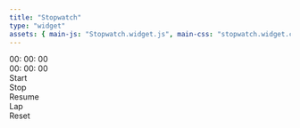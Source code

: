 ```yaml
---
title: "Stopwatch"
type: "widget"
assets: { main-js: "Stopwatch.widget.js", main-css: "stopwatch.widget.css" }
---
```

<link href='https://fonts.googleapis.com/css?family=Vollkorn' rel='stylesheet' type='text/css'>
<link rel="stylesheet" href="https://maxcdn.bootstrapcdn.com/bootstrap/4.0.0-beta.2/css/bootstrap.min.css" integrity="sha384-PsH8R72JQ3SOdhVi3uxftmaW6Vc51MKb0q5P2rRUpPvrszuE4W1povHYgTpBfshb" crossorigin="anonymous">
<script src="https://code.jquery.com/jquery-3.2.1.slim.min.js" integrity="sha384-KJ3o2DKtIkvYIK3UENzmM7KCkRr/rE9/Qpg6aAZGJwFDMVNA/GpGFF93hXpG5KkN" crossorigin="anonymous"></script>
<script src="https://cdnjs.cloudflare.com/ajax/libs/popper.js/1.12.3/umd/popper.min.js" integrity="sha384-vFJXuSJphROIrBnz7yo7oB41mKfc8JzQZiCq4NCceLEaO4IHwicKwpJf9c9IpFgh" crossorigin="anonymous"></script>
<script src="https://maxcdn.bootstrapcdn.com/bootstrap/4.0.0-beta.2/js/bootstrap.min.js" integrity="sha384-alpBpkh1PFOepccYVYDB4do5UnbKysX5WZXm3XxPqe5iKTfUKjNkCk9SaVuEZflJ" crossorigin="anonymous"></script>

<div class="widget-stopwatch__base" data-js-widget="Stopwatch">
  <div class="widget-stopwatch__container container-fluid">
    <!--Lap Time-->
    <div class="widget-stopwatch__lap" id="lap">
      <span class="js-lapMinutes" id="lapminute">00</span>:
      <span class="js-lapSeconds" id="lapsecond">00</span>:
      <span class="js-lapCentiseconds" id="lapcentisecond">00</span>
    </div>
    <!--Time-->
    <div class="widget-stopwatch__time" id="time">
      <span class="js-timeMinute" id="timeminute">00</span>:
      <span class="js-timeSecond" id="timesecond">00</span>:
      <span class="js-timeCentiseconds" id="timecentisecond">00</span></div>
    <!--Controls-->
    <div class="widget-stopwatch__controlsContainer" id="controlsContainer" class="row">
      <div class="widget-stopwatch__control-row">
        <div  class="widget-stopwatch__control js-control js-startButton">
            Start
        </div>
        <div class="widget-stopwatch__control js-control js-stopButton">
            Stop
        </div>
        <div class="widget-stopwatch__control js-control js-resumeButton">
            Resume
        </div>
      </div>
      <div class="widget-stopwatch__control-row">
        <div class="widget-stopwatch__control js-control js-lapButton">
          Lap
        </div>
        <div class="widget-stopwatch__control js-control js-resetButton">
          Reset
        </div>
      </div>
    </div>
    <!--Laps-->
    <div class="widget-stopwatch__laps js-laps" id="laps"></div>
  </div>
</div>